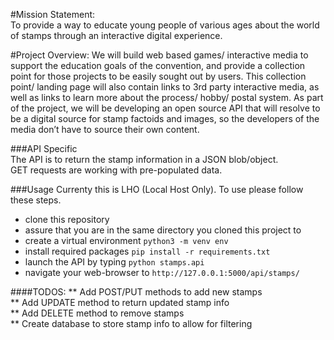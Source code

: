 #Mission Statement:  
To provide a way to educate young people of various ages about the world of stamps through an interactive digital experience. 

#Project Overview: 
We will build web based games/ interactive media to support the education goals of the convention, and provide a collection point for those projects to be easily sought out by users. This collection point/ landing page will also contain links to 3rd party interactive media, as well as links to learn more about the process/ hobby/ postal system. As part of the project, we will be developing an open source API that will resolve to be a digital source for stamp factoids and images, so the developers of the media don’t have to source their own content.

###API Specific  
The API is to return the stamp information in a JSON blob/object.  
GET requests are working with pre-populated data.

###Usage
Currenty this is LHO (Local Host Only). To use please follow these steps.
* clone this repository
* assure that you are in the same directory you cloned this project to
* create a virtual environment `python3 -m venv env`
* install required packages `pip install -r requirements.txt`
* launch the API by typing `python stamps.api`
* navigate your web-browser to `http://127.0.0.1:5000/api/stamps/`

####TODOS: 
** Add POST/PUT methods to add new stamps  
** Add UPDATE method to return updated stamp info  
** Add DELETE method to remove stamps  
** Create database to store stamp info to allow for filtering  